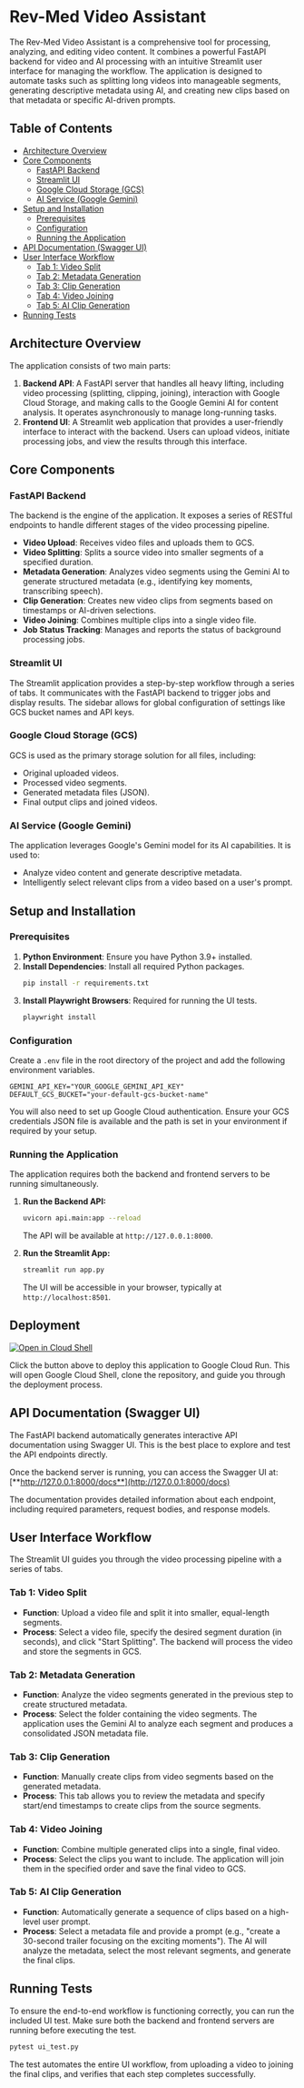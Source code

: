 # Rev-Med Video Assistant

The Rev-Med Video Assistant is a comprehensive tool for processing, analyzing, and editing video content. It combines a powerful FastAPI backend for video and AI processing with an intuitive Streamlit user interface for managing the workflow. The application is designed to automate tasks such as splitting long videos into manageable segments, generating descriptive metadata using AI, and creating new clips based on that metadata or specific AI-driven prompts.

## Table of Contents

- [Architecture Overview](#architecture-overview)
- [Core Components](#core-components)
  - [FastAPI Backend](#fastapi-backend)
  - [Streamlit UI](#streamlit-ui)
  - [Google Cloud Storage (GCS)](#google-cloud-storage-gcs)
  - [AI Service (Google Gemini)](#ai-service-google-gemini)
- [Setup and Installation](#setup-and-installation)
  - [Prerequisites](#prerequisites)
  - [Configuration](#configuration)
  - [Running the Application](#running-the-application)
- [API Documentation (Swagger UI)](#api-documentation-swagger-ui)
- [User Interface Workflow](#user-interface-workflow)
  - [Tab 1: Video Split](#tab-1-video-split)
  - [Tab 2: Metadata Generation](#tab-2-metadata-generation)
  - [Tab 3: Clip Generation](#tab-3-clip-generation)
  - [Tab 4: Video Joining](#tab-4-video-joining)
  - [Tab 5: AI Clip Generation](#tab-5-ai-clip-generation)
- [Running Tests](#running-tests)

## Architecture Overview

The application consists of two main parts:

1.  **Backend API**: A FastAPI server that handles all heavy lifting, including video processing (splitting, clipping, joining), interaction with Google Cloud Storage, and making calls to the Google Gemini AI for content analysis. It operates asynchronously to manage long-running tasks.
2.  **Frontend UI**: A Streamlit web application that provides a user-friendly interface to interact with the backend. Users can upload videos, initiate processing jobs, and view the results through this interface.

## Core Components

### FastAPI Backend

The backend is the engine of the application. It exposes a series of RESTful endpoints to handle different stages of the video processing pipeline.

-   **Video Upload**: Receives video files and uploads them to GCS.
-   **Video Splitting**: Splits a source video into smaller segments of a specified duration.
-   **Metadata Generation**: Analyzes video segments using the Gemini AI to generate structured metadata (e.g., identifying key moments, transcribing speech).
-   **Clip Generation**: Creates new video clips from segments based on timestamps or AI-driven selections.
-   **Video Joining**: Combines multiple clips into a single video file.
-   **Job Status Tracking**: Manages and reports the status of background processing jobs.

### Streamlit UI

The Streamlit application provides a step-by-step workflow through a series of tabs. It communicates with the FastAPI backend to trigger jobs and display results. The sidebar allows for global configuration of settings like GCS bucket names and API keys.

### Google Cloud Storage (GCS)

GCS is used as the primary storage solution for all files, including:
- Original uploaded videos.
- Processed video segments.
- Generated metadata files (JSON).
- Final output clips and joined videos.

### AI Service (Google Gemini)

The application leverages Google's Gemini model for its AI capabilities. It is used to:
- Analyze video content and generate descriptive metadata.
- Intelligently select relevant clips from a video based on a user's prompt.

## Setup and Installation

### Prerequisites

1.  **Python Environment**: Ensure you have Python 3.9+ installed.
2.  **Install Dependencies**: Install all required Python packages.
    ```bash
    pip install -r requirements.txt
    ```
3.  **Install Playwright Browsers**: Required for running the UI tests.
    ```bash
    playwright install
    ```

### Configuration

Create a `.env` file in the root directory of the project and add the following environment variables.

```
GEMINI_API_KEY="YOUR_GOOGLE_GEMINI_API_KEY"
DEFAULT_GCS_BUCKET="your-default-gcs-bucket-name"
```

You will also need to set up Google Cloud authentication. Ensure your GCS credentials JSON file is available and the path is set in your environment if required by your setup.

### Running the Application

The application requires both the backend and frontend servers to be running simultaneously.

1.  **Run the Backend API:**
    ```bash
    uvicorn api.main:app --reload
    ```
    The API will be available at `http://127.0.0.1:8000`.

2.  **Run the Streamlit App:**
    ```bash
    streamlit run app.py
    ```
    The UI will be accessible in your browser, typically at `http://localhost:8501`.

## Deployment

[![Open in Cloud Shell](https://gstatic.com/cloudssh/images/open-btn.svg)](https://shell.cloud.google.com/cloudshell/editor?cloudshell_git_repo=https://github.com/your-github-username/your-repo-name.git&cloudshell_tutorial=README.md)

Click the button above to deploy this application to Google Cloud Run. This will open Google Cloud Shell, clone the repository, and guide you through the deployment process.

## API Documentation (Swagger UI)

The FastAPI backend automatically generates interactive API documentation using Swagger UI. This is the best place to explore and test the API endpoints directly.

Once the backend server is running, you can access the Swagger UI at:
[**http://127.0.0.1:8000/docs**](http://127.0.0.1:8000/docs)

The documentation provides detailed information about each endpoint, including required parameters, request bodies, and response models.

## User Interface Workflow

The Streamlit UI guides you through the video processing pipeline with a series of tabs.

### Tab 1: Video Split

-   **Function**: Upload a video file and split it into smaller, equal-length segments.
-   **Process**: Select a video file, specify the desired segment duration (in seconds), and click "Start Splitting". The backend will process the video and store the segments in GCS.

### Tab 2: Metadata Generation

-   **Function**: Analyze the video segments generated in the previous step to create structured metadata.
-   **Process**: Select the folder containing the video segments. The application uses the Gemini AI to analyze each segment and produces a consolidated JSON metadata file.

### Tab 3: Clip Generation

-   **Function**: Manually create clips from video segments based on the generated metadata.
-   **Process**: This tab allows you to review the metadata and specify start/end timestamps to create clips from the source segments.

### Tab 4: Video Joining

-   **Function**: Combine multiple generated clips into a single, final video.
-   **Process**: Select the clips you want to include. The application will join them in the specified order and save the final video to GCS.

### Tab 5: AI Clip Generation

-   **Function**: Automatically generate a sequence of clips based on a high-level user prompt.
-   **Process**: Select a metadata file and provide a prompt (e.g., "create a 30-second trailer focusing on the exciting moments"). The AI will analyze the metadata, select the most relevant segments, and generate the final clips.

## Running Tests

To ensure the end-to-end workflow is functioning correctly, you can run the included UI test. Make sure both the backend and frontend servers are running before executing the test.

```bash
pytest ui_test.py
```

The test automates the entire UI workflow, from uploading a video to joining the final clips, and verifies that each step completes successfully.
